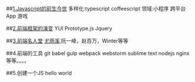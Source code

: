 ##[1.Javascript的前生今世](http://blog.csdn.net/lisiur/article/details/52087093)
    多样化:typescript coffeescript
    领域:小程序 跨平台App 游戏


##[2.前端框架的演变](https://github.com/ruanyf/jstraining/blob/master/docs/history.md)
    YUI Prototype.js Jquery
    

##[3.前端名人堂](http://code.csdn.net/news/2820990)
    [尤雨溪](https://github.com/yyx990803),阮一峰，赵百万，Winter等等
    
    
##4.前端的工具
    git babel  gulp  webpack  webstorm sublime text nodejs nginx等等。。。。
    
    
##5.创建一个JS
    hello world